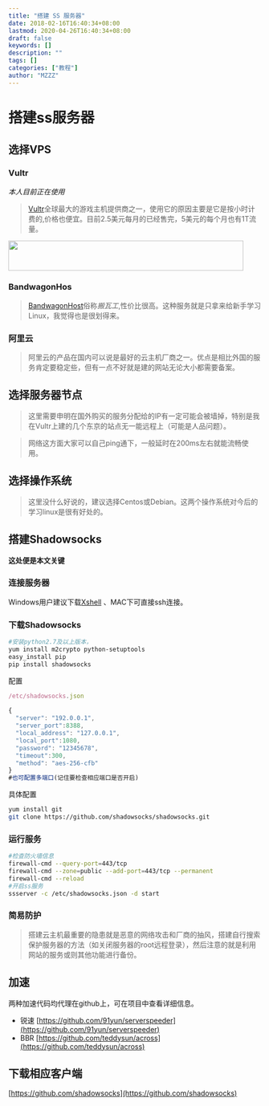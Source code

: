 ```yaml
---
title: "搭建 SS 服务器"
date: 2018-02-16T16:40:34+08:00
lastmod: 2020-04-26T16:40:34+08:00
draft: false
keywords: []
description: ""
tags: []
categories: ["教程"]
author: "MZZZ"
---
```

<!--more-->

# 搭建ss服务器
## 选择VPS
### Vultr
*本人目前正在使用*
> [Vultr](https://www.vultr.com/?ref=7333360)全球最大的游戏主机提供商之一，使用它的原因主要是它是按小时计费的,价格也便宜。目前2.5美元每月的已经售完，5美元的每个月也有1T流量。

<a href="https://www.vultr.com/?ref=7333360"><img src="https://www.vultr.com/media/banner_2.png" width="468" height="60"></a>

### BandwagonHos
> [BandwagonHost](http://bwg.yiqimaila.com/bwg/buy.html)俗称*搬瓦工*,性价比很高。这种服务就是只拿来给新手学习Linux，我觉得也是很划得来。

### 阿里云
> 阿里云的产品在国内可以说是最好的云主机厂商之一。优点是相比外国的服务肯定要稳定些，但有一点不好就是建的网站无论大小都需要备案。

## 选择服务器节点
> 这里需要申明在国外购买的服务分配给的IP有一定可能会被墙掉，特别是我在Vultr上建的几个东京的站点无一能远程上（可能是人品问题）。

> 网络这方面大家可以自己ping通下，一般延时在200ms左右就能流畅使用。

## 选择操作系统
> 这里没什么好说的，建议选择Centos或Debian。这两个操作系统对今后的学习linux是很有好处的。

## 搭建Shadowsocks
**这处便是本文关键**
### 连接服务器
Windows用户建议下载[Xshell](https://www.netsarang.com/download/main.html)
、MAC下可直接ssh连接。
### 下载Shadowsocks

```bash
#安装python2.7及以上版本，
yum install m2crypto python-setuptools
easy_install pip
pip install shadowsocks
```
配置
```js
/etc/shadowsocks.json   
    
{
  "server": "192.0.0.1",
  "server_port":8388,
  "local_address": "127.0.0.1",
  "local_port":1080,
  "password": "12345678",
  "timeout":300,
  "method": "aes-256-cfb"
}
#也可配置多端口(记住要检查相应端口是否开启)
```
具体配置
```bash
yum install git 
git clone https://github.com/shadowsocks/shadowsocks.git
```
### 运行服务
```bash
#检查防火墙信息
firewall-cmd --query-port=443/tcp 
firewall-cmd --zone=public --add-port=443/tcp --permanent 
firewall-cmd --reload
#开启ss服务
ssserver -c /etc/shadowsocks.json -d start
```
### 简易防护
> 搭建云主机最重要的隐患就是恶意的网络攻击和厂商的抽风，搭建自行搜索保护服务器的方法（如关闭服务器的root远程登录），然后注意的就是利用网站的服务或则其他功能进行备份。

## 加速
两种加速代码均代理在github上，可在项目中查看详细信息。
* 锐速
[https://github.com/91yun/serverspeeder](https://github.com/91yun/serverspeeder)
* BBR
[https://github.com/teddysun/across](https://github.com/teddysun/across)

## 下载相应客户端
[https://github.com/shadowsocks](https://github.com/shadowsocks)
